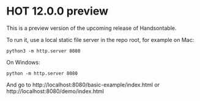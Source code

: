 # HOT 12.0.0 preview

This is a preview version of the upcoming release of Handsontable.

To run it, use a local static file server in the repo root, for example on Mac:

```
python3 -m http.server 8080
```

On Windows:

```
python -m http.server 8080
```

And go to http://localhost:8080/basic-example/index.html or http://localhost:8080/demo/index.html
